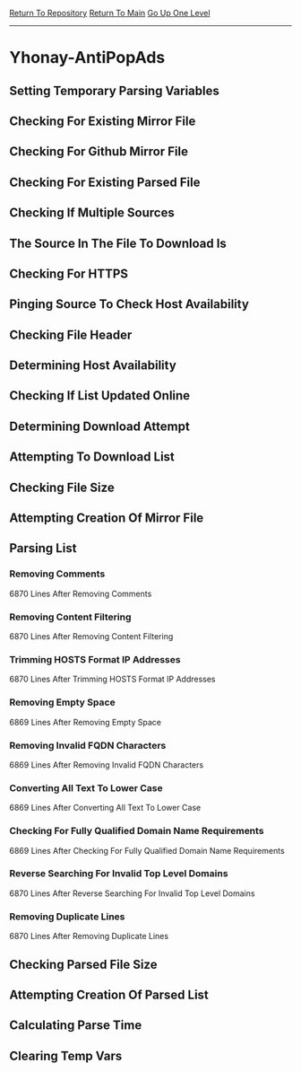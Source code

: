 [Return To Repository](https://github.com/deathbybandaid/piholeparser/)
[Return To Main](https://github.com/deathbybandaid/piholeparser/blob/master/RecentRunLogs/Mainlog.md)
[Go Up One Level](https://github.com/deathbybandaid/piholeparser/blob/master/RecentRunLogs/TopLevelScripts/30-Processing-External-Blacklists.md)
____________________________________
# Yhonay-AntiPopAds
## Setting Temporary Parsing Variables
## Checking For Existing Mirror File
## Checking For Github Mirror File
## Checking For Existing Parsed File
## Checking If Multiple Sources
## The Source In The File To Download Is
## Checking For HTTPS
## Pinging Source To Check Host Availability
## Checking File Header
## Determining Host Availability
## Checking If List Updated Online
## Determining Download Attempt
## Attempting To Download List
## Checking File Size
## Attempting Creation Of Mirror File
## Parsing List
### Removing Comments
6870 Lines After Removing Comments
### Removing Content Filtering
6870 Lines After Removing Content Filtering
### Trimming HOSTS Format IP Addresses
6870 Lines After Trimming HOSTS Format IP Addresses
### Removing Empty Space
6869 Lines After Removing Empty Space
### Removing Invalid FQDN Characters
6869 Lines After Removing Invalid FQDN Characters
### Converting All Text To Lower Case
6869 Lines After Converting All Text To Lower Case
### Checking For Fully Qualified Domain Name Requirements
6869 Lines After Checking For Fully Qualified Domain Name Requirements
### Reverse Searching For Invalid Top Level Domains
6870 Lines After Reverse Searching For Invalid Top Level Domains
### Removing Duplicate Lines
6870 Lines After Removing Duplicate Lines
## Checking Parsed File Size
## Attempting Creation Of Parsed List
## Calculating Parse Time
## Clearing Temp Vars
